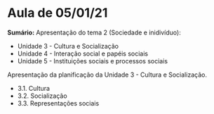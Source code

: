 # Aula de 05/01/21
**Sumário:**
Apresentação do tema 2 (Sociedade e inidivíduo):
- Unidade 3 - Cultura e Socialização
- Unidade 4 - Interação social e papéis sociais
- Unidade 5 - Instituições sociais e processos sociais

Apresentação da planificação da Unidade 3 - Cultura e Socialização.
- 3.1. Cultura
- 3.2. Socialização
- 3.3. Representações sociais
<!--stackedit_data:
eyJoaXN0b3J5IjpbMTI2MTQ0NDA0N119
-->
